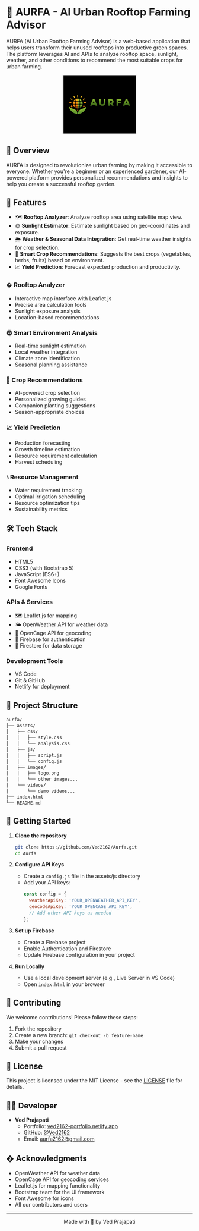 # 🌱 AURFA - AI Urban Rooftop Farming Advisor

AURFA (AI Urban Rooftop Farming Advisor) is a web-based application that helps users transform their unused rooftops into productive green spaces. The platform leverages AI and APIs to analyze rooftop space, sunlight, weather, and other conditions to recommend the most suitable crops for urban farming.

<p align="center">
  <img src="assets/images/logo.png" alt="AURFA Logo" width="200"/>
</p>

## 🌟 Overview

AURFA is designed to revolutionize urban farming by making it accessible to everyone. Whether you're a beginner or an experienced gardener, our AI-powered platform provides personalized recommendations and insights to help you create a successful rooftop garden.

## 🚀 Features

- 🗺️ **Rooftop Analyzer**: Analyze rooftop area using satellite map view.
- 🌞 **Sunlight Estimator**: Estimate sunlight based on geo-coordinates and exposure.
- 🌦️ **Weather & Seasonal Data Integration**: Get real-time weather insights for crop selection.
- 🌱 **Smart Crop Recommendations**: Suggests the best crops (vegetables, herbs, fruits) based on environment.
- 📈 **Yield Prediction**: Forecast expected production and productivity.
### �️ Rooftop Analyzer
- Interactive map interface with Leaflet.js
- Precise area calculation tools
- Sunlight exposure analysis
- Location-based recommendations

### 🌞 Smart Environment Analysis
- Real-time sunlight estimation
- Local weather integration
- Climate zone identification
- Seasonal planning assistance

### 🌱 Crop Recommendations
- AI-powered crop selection
- Personalized growing guides
- Companion planting suggestions
- Season-appropriate choices

### 📈 Yield Prediction
- Production forecasting
- Growth timeline estimation
- Resource requirement calculation
- Harvest scheduling

### 💧 Resource Management
- Water requirement tracking
- Optimal irrigation scheduling
- Resource optimization tips
- Sustainability metrics

## 🛠️ Tech Stack

### Frontend
- HTML5
- CSS3 (with Bootstrap 5)
- JavaScript (ES6+)
- Font Awesome Icons
- Google Fonts

### APIs & Services
- 🗺️ Leaflet.js for mapping
- 🌤️ OpenWeather API for weather data
- 📍 OpenCage API for geocoding
- 🚀 Firebase for authentication
- 💾 Firestore for data storage

### Development Tools
- VS Code
- Git & GitHub
- Netlify for deployment

## 📂 Project Structure

```
aurfa/
├── assets/
│   ├── css/
│   │   ├── style.css
│   │   └── analysis.css
│   ├── js/
│   │   ├── script.js
│   │   └── config.js
│   ├── images/
│   │   ├── logo.png
│   │   └── other images...
│   └── videos/
│       └── demo videos...
├── index.html
└── README.md
```

## 🚀 Getting Started

1. **Clone the repository**
   ```bash
   git clone https://github.com/Ved2162/Aurfa.git
   cd Aurfa
   ```

2. **Configure API Keys**
   - Create a `config.js` file in the assets/js directory
   - Add your API keys:
     ```javascript
     const config = {
       weatherApiKey: 'YOUR_OPENWEATHER_API_KEY',
       geocodeApiKey: 'YOUR_OPENCAGE_API_KEY',
       // Add other API keys as needed
     };
     ```

3. **Set up Firebase**
   - Create a Firebase project
   - Enable Authentication and Firestore
   - Update Firebase configuration in your project

4. **Run Locally**
   - Use a local development server (e.g., Live Server in VS Code)
   - Open `index.html` in your browser

## 🤝 Contributing

We welcome contributions! Please follow these steps:

1. Fork the repository
2. Create a new branch: `git checkout -b feature-name`
3. Make your changes
4. Submit a pull request

## 📝 License

This project is licensed under the MIT License - see the [LICENSE](LICENSE) file for details.

## 👨‍💻 Developer

- **Ved Prajapati**
  - Portfolio: [ved2162-portfolio.netlify.app](https://ved2162-portfolio.netlify.app)
  - GitHub: [@Ved2162](https://github.com/Ved2162)
  - Email: aurfa2162@gmail.com

## � Acknowledgments

- OpenWeather API for weather data
- OpenCage API for geocoding services
- Leaflet.js for mapping functionality
- Bootstrap team for the UI framework
- Font Awesome for icons
- All our contributors and users

---

<p align="center">
  Made with 💚 by Ved Prajapati
</p>




